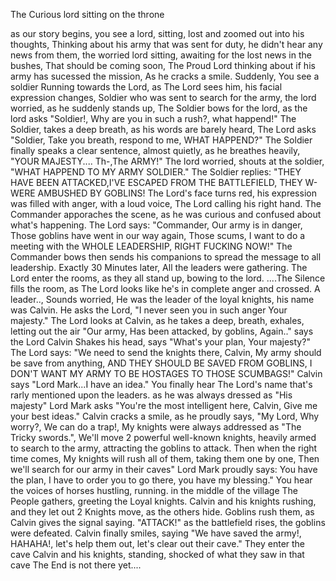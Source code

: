 The Curious lord sitting on the throne


as our story begins, you see a lord, sitting, lost and zoomed out into his thoughts, Thinking about his army that was sent for duty, he didn't hear any news from them, the worried lord sitting, awaiting for the lost news in the bushes, That should be coming soon, The Proud Lord thinking about if his army has sucessed the mission, As he cracks a smile.
Suddenly, You see a soldier Running towards the Lord, as The Lord sees him, his facial expression changes, Soldier who was sent to search for the army, the lord worried, as he suddenly stands up, The Soldier bows for the lord, as the lord asks "Soldier!, Why are you in such a rush?, what happend!"
The Soldier, takes a deep breath, as his words are barely heard, The Lord asks "Soldier, Take you breath, respond to me, WHAT HAPPEND?"
The Soldier finally speaks a clear sentence, almost quietly, as he breathes heavily, "YOUR MAJESTY.... Th-,The ARMY!"
The lord worried, shouts at the soldier, "WHAT HAPPEND TO MY ARMY SOLDIER."
The Soldier replies: "THEY HAVE BEEN ATTACKED,I'VE ESCAPED FROM THE BATTLEFIELD, THEY W-WERE AMBUSHED BY GOBLINS!
The Lord's face turns red, his expression was filled with anger, with a loud voice, The Lord calling his right hand.
The Commander apporaches the scene, as he was curious and confused about what's happening.
The Lord says: "Commander, Our army is in danger, Those goblins have went in our way again, Those scums, I want to do a meeting with the WHOLE LEADERSHIP, RIGHT FUCKING NOW!"
The Commander bows then sends his companions to spread the message to all leadership.
Exactly 30 Minutes later, All the leaders were gathering.
The Lord enter the rooms, as they all stand up, bowing to the lord.
....The Silence fills the room, as The Lord looks like he's in complete anger and crossed.
A leader.., Sounds worried, He was the leader of the loyal knights, his name was Calvin.
He asks the Lord, "I never seen you in such anger Your majesty."
The Lord looks at Calvin, as he takes a deep, breath, exhales, letting out the air
"Our army, Has been attacked, by goblins, Again.." says the Lord
Calvin Shakes his head, says "What's your plan, Your majesty?"
The Lord says: "We need to send the knights there, Calvin, My army should be save from anything, AND THEY SHOULD BE SAVED FROM GOBLINS, I DON'T WANT MY ARMY TO BE HOSTAGES TO THOSE SCUMBAGS!"
Calvin says "Lord Mark...I have an idea." You finally hear The Lord's name that's rarly mentioned upon the leaders. as he was always dressed as "His majesty"
Lord Mark asks "You're the most intelligent here, Calvin, Give me your best ideas."
Calvin cracks a smile, as he proudly says, "My Lord, Why worry?, We can do a trap!, My knights were always addressed as "The Tricky swords.", We'll move 2 powerful well-known knights, heavily armed to search to the army, attracting  the goblins to attack. 
Then when the right time comes, My knights will rush all of them, taking them one by one, Then we'll search for our army in their caves"
Lord Mark proudly says: You have the plan, I have to order you to go there, you have my blessing."
You hear the voices of horses hustling, running. in the middle of the village
The People gathers, greeting the Loyal knights.
Calvin and his knights rushing, and they let out 2 Knights move, as the others hide.
Goblins rush them, as Calvin gives the signal saying. "ATTACK!" as the battlefield rises, the goblins were defeated.
Calvin finally smiles, saying "We have saved the army!, HAHAHA!, let's help them out, let's clear out their cave."
They enter the cave
Calvin and his knights, standing, shocked of what they saw in that cave The End is not there yet....
